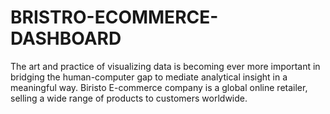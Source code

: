 # BRISTRO-ECOMMERCE-DASHBOARD
The art and practice of visualizing data is becoming ever more important in bridging the human-computer gap to mediate analytical insight in a meaningful way. Biristo E-commerce company is a global online retailer, selling a wide range of products to customers worldwide.
